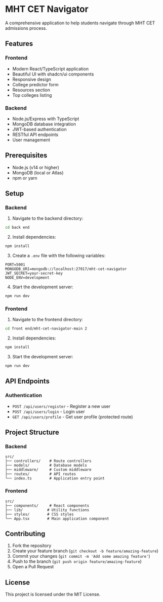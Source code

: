 # MHT CET Navigator

A comprehensive application to help students navigate through MHT CET admissions process.

## Features

### Frontend
- Modern React/TypeScript application
- Beautiful UI with shadcn/ui components
- Responsive design
- College predictor form
- Resources section
- Top colleges listing

### Backend
- Node.js/Express with TypeScript
- MongoDB database integration
- JWT-based authentication
- RESTful API endpoints
- User management

## Prerequisites

- Node.js (v14 or higher)
- MongoDB (local or Atlas)
- npm or yarn

## Setup

### Backend
1. Navigate to the backend directory:
```bash
cd back end
```

2. Install dependencies:
```bash
npm install
```

3. Create a `.env` file with the following variables:
```env
PORT=5001
MONGODB_URI=mongodb://localhost:27017/mht-cet-navigator
JWT_SECRET=your-secret-key
NODE_ENV=development
```

4. Start the development server:
```bash
npm run dev
```

### Frontend
1. Navigate to the frontend directory:
```bash
cd front end/mht-cet-navigator-main 2
```

2. Install dependencies:
```bash
npm install
```

3. Start the development server:
```bash
npm run dev
```

## API Endpoints

### Authentication
- `POST /api/users/register` - Register a new user
- `POST /api/users/login` - Login user
- `GET /api/users/profile` - Get user profile (protected route)

## Project Structure

### Backend
```
src/
├── controllers/    # Route controllers
├── models/         # Database models
├── middleware/     # Custom middleware
├── routes/         # API routes
└── index.ts        # Application entry point
```

### Frontend
```
src/
├── components/     # React components
├── lib/           # Utility functions
├── styles/        # CSS styles
└── App.tsx        # Main application component
```

## Contributing

1. Fork the repository
2. Create your feature branch (`git checkout -b feature/amazing-feature`)
3. Commit your changes (`git commit -m 'Add some amazing feature'`)
4. Push to the branch (`git push origin feature/amazing-feature`)
5. Open a Pull Request

## License

This project is licensed under the MIT License.
